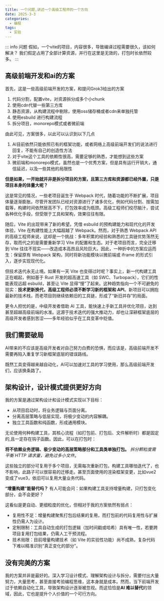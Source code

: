```yaml
---
title: 一个问题,讲述一个高级工程师的一个方向
date: 2025-3-3
categories:
  - 编程
tags:
  - 实验
---
```

::: info 问题
    假如，一个vite的项目，内容很多，导致编译过程需要很久，该如何解决？
    我们假定占用了全部计算资源，并行在这里是无效的，打包时长依然较多。
:::

## 高级前端开发和ai的方案
首先，这是一些高级前端开发的方案，和提问Grok3给出的方案
1. 代码分割，配置vite，对资源拆分成多个小chunk
2. 使用cdn代替一些第三方库
3. 静态资源，从构建流程中剔除，使用oss储存桶或者cdn来单独托管
4. 使用esbuild 进行构建流程
5. 拆分项目，monorepo模式或者微前端

由此可见，方案很多，以此可以认识到以下几点
1. AI目前依然只能依照已有的框架功能，或者网络上高级前端开发们的说法进行回复，不能有自己的创造性方法
2. 对于vite这个工具的依赖性很高，需要足够的熟悉，才能想到这些方案
3. 微前端和monorepo模式，虽然也是一个优秀方案，但是具有运行开销大，通信延迟，以及一些其他的局限性

**但是如果，一开始就并非是拆分项目的方案，且第三方库和资源都已经外置，只是项目本身的体量大呢？**

这是常见的情况，一些老项目诞生于 Webpack 时代，随着功能的不断扩展，项目体量逐渐膨胀。尽管开发团队已经对资源进行了诸多优化，例如代码分割、按需加载等，构建时间依然居高不下，打包效率成为瓶颈。高级工程师们绞尽脑汁，尝试各种优化手段，但受限于工具和架构，效果往往有限。

随后，Vite 的出现带来了新的希望。凭借 esbuild 的预构建能力和现代化的开发体验，Vite 在构建性能上大幅超越了 Webpack。然而，对于熟悉 Webpack API 的高级工程师来说，这却是一个挑战：多年积累的经验和熟悉的工具链优势荡然无存，取而代之的是需要重新学习 Vite 的配置和生态。对于老项目而言，完全迁移到 Vite 往往不现实——改造成本高昂且风险巨大。因此，一种折中的方案应运而生：保留原有 Webpack 架构，同时将新功能模块以微前端或 iframe 的形式引入，逐步实现现代化。

但技术迭代永无止境。如果有一天 Vite 也变得过时呢？事实上，新一代构建工具正在崛起，例如基于 Rust 开发的超高速工具（如 SWC、Turbopack），它们的性能表现远超 esbuild，甚至让 Vite 显得“慢”了起来。这种趋势指向一个不可避免的现实：**技术更新换代，高级工程师必须不断学习新的框架和 API**。新项目可以拥抱最新的技术栈，而老项目则继续依赖旧的工具链，形成了“新旧并存”的局面。

更令人担忧的是，中级开发者借助 AI 工具，能快速上手新工具并优化项目，达到甚至超越高级前端的水准。这源于技术迭代的强大推动力，却也让深耕框架底层的高级开发者感到苦涩——多年经验似乎在工具变革中贬值。

## 我们需要破局

AI带来的不应该是高级开发者对自己努力白费的恐惧，而应该是，高级前端开发不需要再陷入重复学习新框架底层的错误路线。

既然工具变得越来越自动化，AI可以加速对工具的学习使用，那么高级前端开发们，应该换条路了。



## 架构设计，设计模式提供更好方向

我的方案是通过架构设计和设计模式实现以下目标：

- 从项目启动时，将业务逻辑与页面分离。
- 分离高层策略与低层实现，将极少变动的内容解耦。
- 独立工具函数和纯函数，形成通用模块。

无论使用何种构建工具，其核心流程（如打包前、打包后、文件解析时）都是固定的,且一定存在钩子函数。因此，可以在打包时：

**将不依赖业务逻辑、极少变动的高层策略部分和工具类单独打包。** *拆分颗粒度需平衡 HTTP 请求量，避免过多小文件*。

这些独立的部分可复用于多个项目，无需每次重新打包，构建工具哪怕迭代了，也不影响，此路子可以很容易的迁移走。甚至页面使用的渲染框架变更，比如vue2变成了vue3，依旧可以复用大量业务代码。

**“增量构建”能替代吗？**
有人可能会问：如果构建工具支持增量构建，只打包变化部分，会不会更好？

这看似是更自动、更细粒度的优化，但相对于我的方案依然有弱点：

- 复用性不足：增量构建聚焦打包后结果的复用，而打包前的代码复用性与扩展性仍需人为设计。
- 定制限制：工具自动生成的打包逻辑（加时间戳或哈希）具有唯一性，若要跨项目复用打包结果，仍需人工干预流程。
- 技术局限：目前增量构建技术（如 Vite 的实验性功能）尚不成熟，复杂代码下难以精准识别“真正变化的部分”。

## 没有完美的方案

我的方案并非是最好的。深入学习设计模式、理解架构设计与拆分，需要付出大量努力，大量思考，甚至直接考验编程思维，这本身就是成本。然而，当下前端开发过于依赖自动化工具，导致架构设计逐渐被忽视。而这恰恰是**AI 难以替代**的领域，因此，它也是提升个人价值的一个可行方向。
